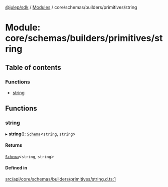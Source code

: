 [@julep/sdk](../README.md) / [Modules](../modules.md) / core/schemas/builders/primitives/string

# Module: core/schemas/builders/primitives/string

## Table of contents

### Functions

- [string](core_schemas_builders_primitives_string.md#string)

## Functions

### string

▸ **string**(): [`Schema`](core_schemas_Schema.md#schema)\<`string`, `string`\>

#### Returns

[`Schema`](core_schemas_Schema.md#schema)\<`string`, `string`\>

#### Defined in

[src/api/core/schemas/builders/primitives/string.d.ts:1](https://github.com/julep-ai/samantha-monorepo/blob/9aefd53/sdks/js/src/api/core/schemas/builders/primitives/string.d.ts#L1)
